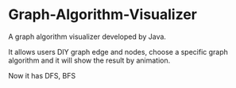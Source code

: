 # Graph-Algorithm-Visualizer
A graph algorithm visualizer developed by Java.

It allows users DIY graph edge and nodes, choose a specific graph algorithm and it will show the result by animation.

Now it has DFS, BFS
